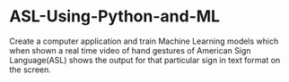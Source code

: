 # ASL-Using-Python-and-ML
Create a computer application and train Machine Learning models which when shown a real time video of hand gestures of American Sign Language(ASL) shows the output for that particular sign in text format on the screen.
